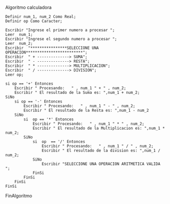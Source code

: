 Algoritmo calculadora
	
	Definir num_1, num_2 Como Real;
	Definir op Como Caracter;
	
	Escribir "Ingrese el primer numero a procesar ";
	Leer  num_1;
	Escribir "Ingrese el segundo numero a procesar ";
	Leer  num_2;
	Escribir  "****************SELECCIONE UNA OPERACION*************************";
	Escribir  " + --------------> SUMA";
	Escribir  " - --------------> RESTA";
	Escribir  " * --------------> MULTIPLICACION";
	Escribir  " / --------------> DIVISION";
	Leer op;	
	
	si op == '+' Entonces
		Escribir " Procesando:   " , num_1 " + " , num_2;
		Escribir " El resultado de la Suma es: ",num_1 + num_2;
	SiNo
		si op == '-' Entonces
			Escribir " Procesando:   " , num_1 " - " , num_2;
			Escribir " El resultado de la Resta es: ",num_1 - num_2
		SiNo
			si	op == '*' Entonces
				Escribir " Procesando:   " , num_1 " * " , num_2;
				Escribir " El resultado de la Multiplicacion es: ",num_1 * num_2;
			SiNo
				si	op	== '/' Entonces
					Escribir " Procesando:   " , num_1 " / " , num_2;
					Escribir " El resultado de la division es: ",num_1 / num_2;
				SiNo
					Escribir "SELECCIONE UNA OPERACION ARITMETICA VALIDA ";
				FinSi
			FinSi
		FinSi		
	FinSi
FinAlgoritmo

